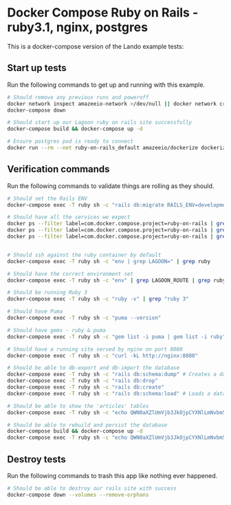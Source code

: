 Docker Compose Ruby on Rails - ruby3.1, nginx, postgres
========================================================

This is a docker-compose version of the Lando example tests:

Start up tests
--------------

Run the following commands to get up and running with this example.

```bash
# Should remove any previous runs and poweroff
docker network inspect amazeeio-network >/dev/null || docker network create amazeeio-network
docker-compose down

# Should start up our Lagoon ruby on rails site successfully
docker-compose build && docker-compose up -d

# Ensure postgres pod is ready to connect
docker run --rm --net ruby-on-rails_default amazeeio/dockerize dockerize -wait tcp://postgres:5432 -timeout 1m
```

Verification commands
---------------------

Run the following commands to validate things are rolling as they should.

```bash
# Should set the Rails ENV
docker-compose exec -T ruby sh -c "rails db:migrate RAILS_ENV=development"

# Should have all the services we expect
docker ps --filter label=com.docker.compose.project=ruby-on-rails | grep Up | grep ruby-on-rails_nginx_1
docker ps --filter label=com.docker.compose.project=ruby-on-rails | grep Up | grep ruby-on-rails_postgres_1
docker ps --filter label=com.docker.compose.project=ruby-on-rails | grep Up | grep ruby-on-rails_ruby_1


# Should ssh against the ruby container by default
docker-compose exec -T ruby sh -c "env | grep LAGOON=" | grep ruby

# Should have the correct environment set
docker-compose exec -T ruby sh -c "env" | grep LAGOON_ROUTE | grep ruby.docker.amazee.io

# Should be running Ruby 3
docker-compose exec -T ruby sh -c "ruby -v" | grep "ruby 3"

# Should have Puma
docker-compose exec -T ruby sh -c "puma --version"

# Should have gems - ruby & puma
docker-compose exec -T ruby sh -c "gem list -i puma | gem list -i ruby"

# Should have a running site served by nginx on port 8080
docker-compose exec -T ruby sh -c "curl -kL http://nginx:8080"

# Should be able to db-export and db-import the database
docker-compose exec -T ruby sh -c "rails db:schema:dump" # Creates a database schema file db/schema.rb
docker-compose exec -T ruby sh -c "rails db:drop" 
docker-compose exec -T ruby sh -c "rails db:create" 
docker-compose exec -T ruby sh -c "rails db:schema:load" # Loads a database schema file db/schema.rb

# Should be able to show the 'articles' tables
docker-compose exec -T ruby sh -c "echo QWN0aXZlUmVjb3JkOjpCYXNlLmNvbm5lY3Rpb24udGFibGVfZXhpc3RzPyAnYXJ0aWNsZXMnCg== | base64 -d | rails console"

# Should be able to rebuild and persist the database
docker-compose build && docker-compose up -d
docker-compose exec -T ruby sh -c "echo QWN0aXZlUmVjb3JkOjpCYXNlLmNvbm5lY3Rpb24udGFibGVfZXhpc3RzPyAnYXJ0aWNsZXMnCg== | base64 -d | rails console"
```

Destroy tests
-------------

Run the following commands to trash this app like nothing ever happened.

```bash
# Should be able to destroy our rails site with success
docker-compose down --volumes --remove-orphans
```